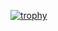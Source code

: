 [![trophy](https://github-profile-trophy.vercel.app/?username=Mehranism&theme=algolia&no-frame=true)](https://github.com/Mehranism/github-profile-trophy)
